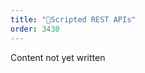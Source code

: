 ```yaml
---
title: "🧩Scripted REST APIs"
order: 3430
---
```

Content not yet written
<!-- TODO: FILL THIS OUT-->